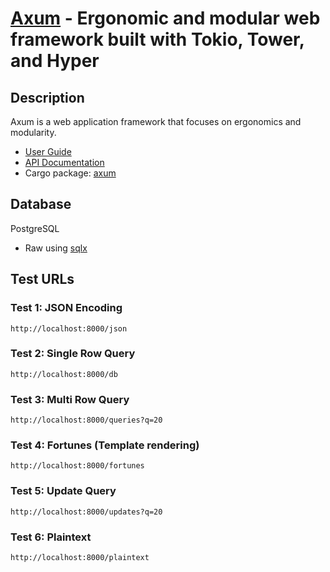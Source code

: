 
# [Axum](https://github.com/tokio-rs/axum) - Ergonomic and modular web framework built with Tokio, Tower, and Hyper

## Description

Axum is a web application framework that focuses on ergonomics and modularity.

* [User Guide](https://docs.rs/axum/0.3/axum/)
* [API Documentation](https://docs.rs/axum/0.3/axum/)
* Cargo package: [axum](https://crates.io/crates/axum)

## Database

PostgreSQL

* Raw using [sqlx](https://github.com/launchbadge/sqlx)

## Test URLs

### Test 1: JSON Encoding

    http://localhost:8000/json

### Test 2: Single Row Query

    http://localhost:8000/db

### Test 3: Multi Row Query

    http://localhost:8000/queries?q=20

### Test 4: Fortunes (Template rendering)

    http://localhost:8000/fortunes

### Test 5: Update Query

    http://localhost:8000/updates?q=20

### Test 6: Plaintext

    http://localhost:8000/plaintext
